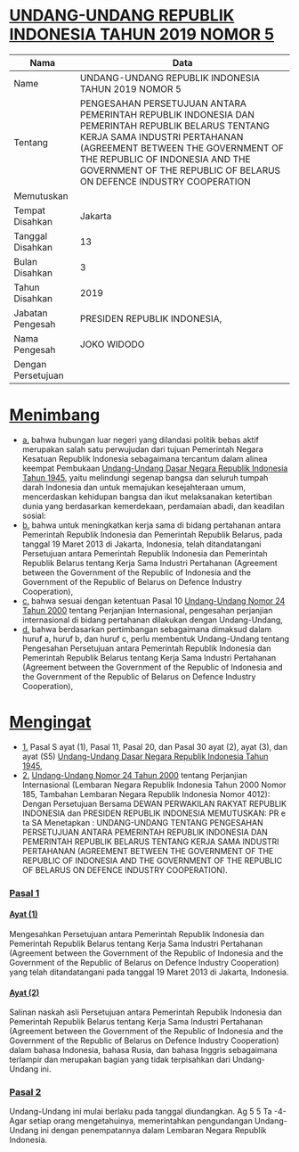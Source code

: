 # [UNDANG-UNDANG REPUBLIK INDONESIA TAHUN 2019 NOMOR 5](http://example.org/legal/peraturan/uu/2019/5)

| Nama | Data |
| ------ | ----- |
|Name|UNDANG-UNDANG REPUBLIK INDONESIA TAHUN 2019 NOMOR 5|
|Tentang| PENGESAHAN PERSETUJUAN ANTARA PEMERINTAH REPUBLIK INDONESIA DAN PEMERINTAH REPUBLIK BELARUS TENTANG KERJA SAMA INDUSTRI PERTAHANAN (AGREEMENT BETWEEN THE GOVERNMENT OF THE REPUBLIC OF INDONESIA AND THE GOVERNMENT OF THE REPUBLIC OF BELARUS ON DEFENCE INDUSTRY COOPERATION|
|Memutuskan||
|Tempat Disahkan|Jakarta|
|Tanggal Disahkan|13|
|Bulan Disahkan|3|
|Tahun Disahkan|2019|
|Jabatan Pengesah|PRESIDEN REPUBLIK INDONESIA,|
|Nama Pengesah|JOKO WIDODO|
|Dengan Persetujuan||
# [Menimbang](http://example.org/legal/peraturan/uu/2019/5/menimbang)

* [a.](http://example.org/legal/peraturan/uu/2019/5/menimbang/huruf/a) bahwa hubungan luar negeri yang dilandasi politik bebas aktif merupakan salah satu perwujudan dari tujuan Pemerintah Negara Kesatuan Republik Indonesia sebagaimana tercantum dalam alinea keempat Pembukaan [Undang-Undang Dasar Negara Republik Indonesia Tahun 1945](http://example.org/legal/peraturan/uu), yaitu melindungi segenap bangsa dan seluruh tumpah darah Indonesia dan untuk memajukan kesejahteraan umum, mencerdaskan kehidupan bangsa dan ikut melaksanakan ketertiban dunia yang berdasarkan kemerdekaan, perdamaian abadi, dan keadilan sosial:
* [b.](http://example.org/legal/peraturan/uu/2019/5/menimbang/huruf/b) bahwa untuk meningkatkan kerja sama di bidang pertahanan antara Pemerintah Republik Indonesia dan Pemerintah Republik Belarus, pada tanggal 19 Maret 2013 di Jakarta, Indonesia, telah ditandatangani Persetujuan antara Pemerintah Republik Indonesia dan Pemerintah Republik Belarus tentang Kerja Sama Industri Pertahanan (Agreement between the Government of the Republic of Indonesia and the Government of the Republic of Belarus on Defence Industry Cooperation),
* [c.](http://example.org/legal/peraturan/uu/2019/5/menimbang/huruf/c) bahwa sesuai dengan ketentuan Pasal 10 [Undang-Undang Nomor 24 Tahun 2000](http://example.org/legal/peraturan/uu/2000/24) tentang Perjanjian Internasional, pengesahan perjanjian internasional di bidang pertahanan dilakukan dengan Undang-Undang,
* [d.](http://example.org/legal/peraturan/uu/2019/5/menimbang/huruf/d) bahwa berdasarkan pertimbangan sebagaimana dimaksud dalam huruf a, huruf b, dan huruf c, perlu membentuk Undang-Undang tentang Pengesahan Persetujuan antara Pemerintah Republik Indonesia dan Pemerintah Republik Belarus tentang Kerja Sama Industri Pertahanan (Agreement between the Government of the Republic of Indonesia and the Government of the Republic of Belarus on Defence Industry Cooperation),
# [Mengingat](http://example.org/legal/peraturan/uu/2019/5/mengingat)

* [1.](http://example.org/legal/peraturan/uu/2019/5/mengingat/huruf/0001) Pasal S ayat (1), Pasal 11, Pasal 20, dan Pasal 30 ayat (2), ayat (3), dan ayat (S5) [Undang-Undang Dasar Negara Republik Indonesia Tahun 1945](http://example.org/legal/peraturan/uu),
* [2.](http://example.org/legal/peraturan/uu/2019/5/mengingat/huruf/0002) [Undang-Undang Nomor 24 Tahun 2000](http://example.org/legal/peraturan/uu/2000/24) tentang Perjanjian Internasional (Lembaran Negara Republik Indonesia Tahun 2000 Nomor 185, Tambahan Lembaran Negara Republik Indonesia Nomor 4012): Dengan Persetujuan Bersama DEWAN PERWAKILAN RAKYAT REPUBLIK INDONESIA dan PRESIDEN REPUBLIK INDONESIA MEMUTUSKAN: PR e ta SA Menetapkan : UNDANG-UNDANG TENTANG PENGESAHAN PERSETUJUAN ANTARA PEMERINTAH REPUBLIK INDONESIA DAN PEMERINTAH REPUBLIK BELARUS TENTANG KERJA SAMA INDUSTRI PERTAHANAN (AGREEMENT BETWEEN THE GOVERNMENT OF THE REPUBLIC OF INDONESIA AND THE GOVERNMENT OF THE REPUBLIC OF BELARUS ON DEFENCE INDUSTRY COOPERATION).

### [Pasal 1](http://example.org/legal/peraturan/uu/2019/5/pasal/0001)

#### [Ayat (1)](http://example.org/legal/peraturan/uu/2019/5/pasal/0001/versi/20190313/ayat/0001)
Mengesahkan Persetujuan antara Pemerintah Republik Indonesia dan Pemerintah Republik Belarus tentang Kerja Sama Industri Pertahanan (Agreement between the Government of the Republic of Indonesia and the Government of the Republic of Belarus on Defence Industry Cooperation) yang telah ditandatangani pada tanggal 19 Maret 2013 di Jakarta, Indonesia.

#### [Ayat (2)](http://example.org/legal/peraturan/uu/2019/5/pasal/0001/versi/20190313/ayat/0002)
Salinan naskah asli Persetujuan antara Pemerintah Republik Indonesia dan Pemerintah Republik Belarus tentang Kerja Sama Industri Pertahanan (Agreement between the Government of the Republic of Indonesia and the Government of the Republic of Belarus on Defence Industry Cooperation) dalam bahasa Indonesia, bahasa Rusia, dan bahasa Inggris sebagaimana terlampir dan merupakan bagian yang tidak terpisahkan dari Undang- Undang ini.


### [Pasal 2](http://example.org/legal/peraturan/uu/2019/5/pasal/0002)
Undang-Undang ini mulai berlaku pada tanggal diundangkan. Ag 5 5 Ta -4- Agar setiap orang mengetahuinya, memerintahkan pengundangan Undang-Undang ini dengan penempatannya dalam Lembaran Negara Republik Indonesia.
